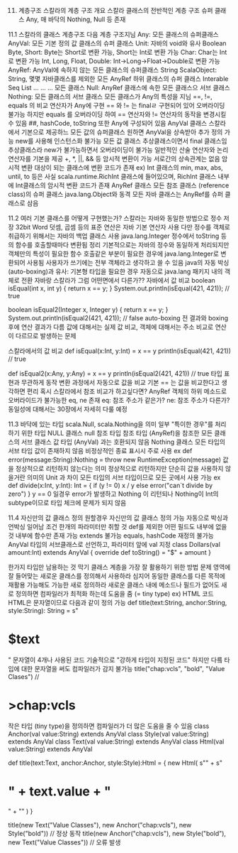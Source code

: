 11. 계층구조
스칼라의 계층 구조
개요
스칼라 클래스의 전반적인 계층 구조
슈퍼 클래스 Any, 매 바닥의 Nothing, Null 등 존재




11.1 스칼라의 클래스 계층구조
다음 계층 구조지님
Any: 모든 클래스의 슈퍼클래스
AnyVal: 모든 기본 정의 값 클래스의 슈퍼 클래스
Unit: 자바의 void와 유사
Boolean
Byte, Short: Byte는 Short로 변환 가능, Short는 Int로 변환 가능
Char: Char는 Int로 변환 가능
Int, Long, Float, Double: Int->Long->Float->Double로 변환 가능
AnyRef: AnyVal에 속하지 않는 모든 클래스의 슈퍼클래스
String
ScalaObject: String, 몇몇 자바클래스를 제외한 모든 AnyRef 하위 클래스의 슈퍼 클래스
Interable
Seq
List
...
...
...
모든 클래스
Null: AnyRef 클래스에 속한 모든 클래스으 서브 클래스
Nothing: 모든 클래스의 서브 클래스
모든 클래스가 Any의 특성을 지님
==, !=, equals 의 비교 연산자가 Any에 구현
== 와 != 는 finalㄹ 구현되어 있어 오버라이딩 불가능
하지만 equals 를 오버라이딩 하여 == 연산자와 != 연산자의 동작을 변경시킬 수 있음
##, hashCode, toString 또한 Any에 구성되어 있음
AnyVal 클래스
스칼라에서 기본으로 제공하느 모든 값의 슈퍼클래스
원하면 AnyVal을 상속받아 추가 정의 가능
new를 사용해 인스턴스화 불가능
모든 값 클래스 추상클래스이면서 final 클래스임
추상클래스라 new가 불가능하면서 오버라이딩이 불가능
일반적인 산술 연산자와 논리연산자를 기본을 제공
+, *, ||, && 등
암시적 변환이 가능
서로간의 상속관계는 없음
암시적 변환 대상이 되는 클래스에 변환 코드가 존재
ex) Int 클래스의 min, max, abs, until, to 등은 사실 scala.runtime.RichInt 클래스에 들어있으며, RichInt 클래스 내부에 Int클래스의 암시적 변환 코드가 존재
AnyRef 클래스
모든 참조 클래스 (reference class)의 슈퍼 클래스
java.lang.Object와 동격
모든 자바 클래스는 AnyRef를 슈퍼 클래스로 삼음






11.2 여러 기본 클래스를 어떻게 구현했는가?
스칼라는 자바와 동일한 방법으로 정수 저장
32bit Word
덧셈, 곱셈 등의 표준 연산은 자바 기본 연산자 사용
다만 정수를 객체로 취급하기 위해서는 자바의 백업 클래스 사용
java.lang.Integer
정수에서 toString 등의 함수를 호출할때마다 변환됨
정리
기본적으로는 자바의 정수와 동일하게 처리되지만 객체만의 특성이 필요한 함수 호출같은 부분이 필요한 경우에 java.lang.Integer로 변환되어 사용됨
사용자가 쓰기에는 전부 객체라고 생각하고 쓸 수 있음
java의 자동 박싱 (auto-boxing)과 유사: 기본형 타입을 필요한 경우 자동으로 java.lang 패키지 내의 객체로 전환
자바랑 스칼라가 그럼 어떤면에서 다른가??
자바에서 값 비교
boolean isEqual(int x, int y) {
    return x == y;
}
System.out.println(isEqual(421, 421));    // true
 
boolean isEqual2(Integer x, Integer y) {
    return x == y;
}
System.out.println(isEqual2(421, 421));   // false
auto-boxing 전 결과와 boxing 후에 연산 결과가 다름
값에 대해서는 실제 값 비교, 객체에 대해서는 주소 비교로 연산이 다르므로 발생하는 문제


스칼라에서의 값 비교
def isEqual(x:Int, y:Int) = x == y
println(isEqual(421, 421))                // true
 
def isEqual2(x:Any, y:Any) = x == y
println(isEqual2(421, 421))               // true
타입 표현과 무관하게 동작
변환 과정에서 자동으로 값을 비교
기본 == 는 값을 비교한다고 생각하면 편리
혹시 스칼라에서 참조 비교가 하고싶다면?
AnyRef 객체의 하위 메소드로 오버라이드가 불가능한 eq, ne 존재
eq: 참조 주소가 같은가?
ne: 참조 주소가 다른가?
동일성에 대해서는 30장에서 자세히 다룰 예정

11.3 바닥에 있는 타입
scala.Null, scala.Nothing을 의미
일부 "특이한 경우"를 처리하기 위한 타입
NULL 클래스
null 참조 타입
참조 타입 (AnyRef)을 참조한 모든 클래스의 서브 클래스
값 타입 (AnyVal) 과는 호환되지 않음
Nothing 클래스
모든 타입의 서브 타입
값이 존재하지 않음
비정상적인 종료 표시시 주로 사용
ex
def error(message:String):Nothing = throw new RuntimeException(message)
값을 정상적으로 리턴하지 않는다는 의미
정상적으로 리턴하지만 단순히 값을 사용하지 않을거란 의미의 Unit 과 차이
모든 타입의 서브 타입이므로 모든 곳에서 사용 가능
ex
def divide(x:Int, y:Int): Int = {
    if (y != 0) x / y
    else error("can`t divide by zero")
}
y == 0 일경우 error가 발생하고 Nothing 이 리턴되나 Nothing이 Int의 subtype이므로 타입 체크에 문제가 되지 않음




11.4 자신만의 값 클래스 정의
원할경우 자신만의 값 클래스 정의 가능
자동으로 박싱과 언박싱 일어남
조건
한개의 파라미터만 취할 것
def를 제외한 어떤 필드도 내부에 없을 것
내부에 함수만 존재 가능
extends 불가능
equals, hashCode 재정의 불가능
AnyVal 타입의 서브클래스로 선언하고, 파라미터 앞에 val 지정
class Dollars(val amount:Int) extends AnyVal {
    override def toString() = "$" + amount
}


한가지 타입만 남용하는 것 막기
클래스 계층을 가장 잘 활용하기 위한 방법
문제 영역에 잘 들어맞는 새로운 클래스를 정의해서 사용하라
심지어 동일한 클래스를 다른 목적에 재활용 가능해도 가능한 새로 정의하라
새로운 클래스 내에 메소드나 필드가 없어도 새로 정의하면 컴파일러가 최적화 하는데 도움을 줌 (= tiny type)
ex) HTML 코드
HTML은 문자열이므로 다음과 같이 정의 가능
def title(text:String, anchor:String, style:String): String =
    s"<a id='$anchor'><h1 class='$style'>$text</h1></a>"
문자열이 4개나 사용된 코드
기술적으로 "강하게 타입이 지정된 코드"
하지만 다릌 타입에 대한 문자열을 써도 컴파일러가 감지 불가능
title("chap:vcls", "bold", "Value Clases")   // <a id='bold'><h1 class='Vale Classes'>>chap:vcls</h1></a>
작은 타입 (tiny type)을 정의하면 컴파일러가 더 많은 도움을 줄 수 있음
class Anchor(val value:String) extends AnyVal
class Style(val value:String) extends AnyVal
class Text(val value:String) extends AnyVal
class Html(val value:String) extends AnyVal
 
def title(text:Text, anchor:Anchor, style:Style):Html = {
    new Html(
        s"<a id='${anchor.value}'>" +
            s"<h1 class='${style.value}'>" +
            text.value +
            "</h1>" +
        "</a>"
    )
}
 
title(new Text("Value Classes"), new Anchor("chap:vcls"), new Style("bold"))  // 정상 동작
title(new Anchor("chap:vcls"), new Style("bold"), new Text("Value Classes"))  // 오류 발생
